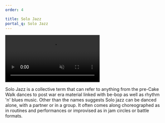 ```yaml
---
order: 4

title: Solo Jazz
portal_q: Solo Jazz
---
```


<a href="https://www.facebook.com/events/321744205077572/permalink/330852327500093/" target="_blank">
	<video playsinline autoplay muted loop>
		<source alt="{{ site.title }}" src="{{ site.urlvid }}solojazz.webm" type="video/webm" />
	</video>
</a>

Solo Jazz is a collective term that can refer to anything from the pre-Cake Walk dances to post war era material linked with be-bop as well as rhythm 'n' blues music. Other than the names suggests Solo jazz can be danced alone, with a partner or in a group. It often comes along choreographed as in routines and performances or improvised as in jam circles or battle formats.
